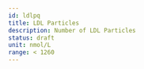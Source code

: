 ```yaml
---
id: ldlpq
title: LDL Particles
description: Number of LDL Particles
status: draft
unit: nmol/L
range: < 1260
---
```



